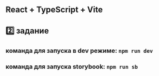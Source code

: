 ## React + TypeScript + Vite

## :two: задание

### команда для запуска в dev режиме: `npm run dev`

### команда для запуска storybook: `npm run sb`
